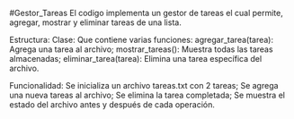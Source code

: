 #Gestor_Tareas
El codigo implementa un gestor de tareas el cual permite, agregar, mostrar y eliminar tareas de una lista.

Estructura:
Clase: Que contiene varias funciones:
agregar_tarea(tarea): Agrega una tarea al archivo;
mostrar_tareas(): Muestra todas las tareas almacenadas;
eliminar_tarea(tarea): Elimina una tarea específica del archivo.

Funcionalidad:
Se inicializa un archivo tareas.txt con 2 tareas;
Se agrega una nueva tareas al archivo;
Se elimina la tarea completada;
Se muestra el estado del archivo antes y después de cada operación.
